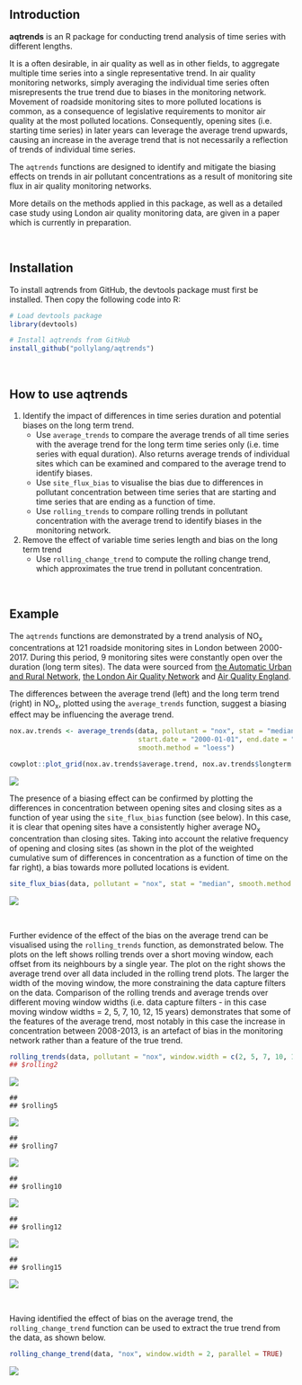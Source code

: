 
<!-- README.md is generated from README.Rmd. Please edit that file -->
Introduction
------------

**aqtrends** is an R package for conducting trend analysis of time series with different lengths.

It is a often desirable, in air quality as well as in other fields, to aggregate multiple time series into a single representative trend. In air quality monitoring networks, simply averaging the individual time series often misrepresents the true trend due to biases in the monitoring network. Movement of roadside monitoring sites to more polluted locations is common, as a consequence of legislative requirements to monitor air quality at the most polluted locations. Consequently, opening sites (i.e. starting time series) in later years can leverage the average trend upwards, causing an increase in the average trend that is not necessarily a reflection of trends of individual time series.

The `aqtrends` functions are designed to identify and mitigate the biasing effects on trends in air pollutant concentrations as a result of monitoring site flux in air quality monitoring networks.

More details on the methods applied in this package, as well as a detailed case study using London air quality monitoring data, are given in a paper which is currently in preparation.

   

Installation
------------

To install aqtrends from GitHub, the devtools package must first be installed. Then copy the following code into R:

``` r
# Load devtools package
library(devtools)

# Install aqtrends from GitHub
install_github("pollylang/aqtrends")
```

   

How to use aqtrends
-------------------

1.  Identify the impact of differences in time series duration and potential biases on the long term trend.
    -   Use `average_trends` to compare the average trends of all time series with the average trend for the long term time series only (i.e. time series with equal duration). Also returns average trends of individual sites which can be examined and compared to the average trend to identify biases.
    -   Use `site_flux_bias` to visualise the bias due to differences in pollutant concentration between time series that are starting and time series that are ending as a function of time.
    -   Use `rolling_trends` to compare rolling trends in pollutant concentration with the average trend to identify biases in the monitoring network.
2.  Remove the effect of variable time series length and bias on the long term trend
    -   Use `rolling_change_trend` to compute the rolling change trend, which approximates the true trend in pollutant concentration.

   

Example
-------

The `aqtrends` functions are demonstrated by a trend analysis of NO<sub>x</sub> concentrations at 121 roadside monitoring sites in London between 2000-2017. During this period, 9 monitoring sites were constantly open over the duration (long term sites). The data were sourced from [the Automatic Urban and Rural Network](https://uk-air.defra.gov.uk/networks/network-info?view=aurn), [the London Air Quality Network](https://www.londonair.org.uk/LondonAir/Default.aspx) and [Air Quality England](http://www.airqualityengland.co.uk/).

The differences between the average trend (left) and the long term trend (right) in NO<sub>x</sub>, plotted using the `average_trends` function, suggest a biasing effect may be influencing the average trend.

``` r
nox.av.trends <- average_trends(data, pollutant = "nox", stat = "median", 
                                start.date = "2000-01-01", end.date = "2017-12-31", data.capture = 90,
                                smooth.method = "loess")

cowplot::plot_grid(nox.av.trends$average.trend, nox.av.trends$longterm.trend, ncol = 2)
```

<img src="fig/README-av_trends-1.png" style="display: block; margin: auto;" />

The presence of a biasing effect can be confirmed by plotting the differences in concentration between opening sites and closing sites as a function of year using the `site_flux_bias` function (see below). In this case, it is clear that opening sites have a consistently higher average NO<sub>x</sub> concentration than closing sites. Taking into account the relative frequency of opening and closing sites (as shown in the plot of the weighted cumulative sum of differences in concentration as a function of time on the far right), a bias towards more polluted locations is evident.

``` r
site_flux_bias(data, pollutant = "nox", stat = "median", smooth.method = "loess")$all
```

<img src="fig/README-difference-1.png" style="display: block; margin: auto;" />

 

Further evidence of the effect of the bias on the average trend can be visualised using the `rolling_trends` function, as demonstrated below. The plots on the left shows rolling trends over a short moving window, each offset from its neighbours by a single year. The plot on the right shows the average trend over all data included in the rolling trend plots. The larger the width of the moving window, the more constraining the data capture filters on the data. Comparison of the rolling trends and average trends over different moving window widths (i.e. data capture filters - in this case moving window widths = 2, 5, 7, 10, 12, 15 years) demonstrates that some of the features of the average trend, most notably in this case the increase in concentration between 2008-2013, is an artefact of bias in the monitoring network rather than a feature of the true trend.

``` r
rolling_trends(data, pollutant = "nox", window.width = c(2, 5, 7, 10, 12, 15))
## $rolling2
```

<img src="fig/README-rolling-1.png" style="display: block; margin: auto;" />

    ## 
    ## $rolling5

<img src="fig/README-rolling-2.png" style="display: block; margin: auto;" />

    ## 
    ## $rolling7

<img src="fig/README-rolling-3.png" style="display: block; margin: auto;" />

    ## 
    ## $rolling10

<img src="fig/README-rolling-4.png" style="display: block; margin: auto;" />

    ## 
    ## $rolling12

<img src="fig/README-rolling-5.png" style="display: block; margin: auto;" />

    ## 
    ## $rolling15

<img src="fig/README-rolling-6.png" style="display: block; margin: auto;" />

 

Having identified the effect of bias on the average trend, the `rolling_change_trend` function can be used to extract the true trend from the data, as shown below.

``` r
rolling_change_trend(data, "nox", window.width = 2, parallel = TRUE)
```

<img src="fig/README-change_trends-1.png" style="display: block; margin: auto;" />
